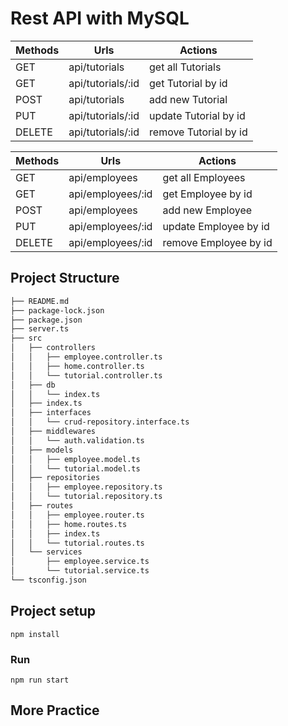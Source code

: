 # Rest API with MySQL 

| Methods	| Urls	                | Actions
| --------- | --------------------- | ---------------------- |
| GET       | api/tutorials         | get all Tutorials
| GET       | api/tutorials/:id     | get Tutorial by id
| POST      | api/tutorials         | add new Tutorial
| PUT       | api/tutorials/:id     | update Tutorial by id
| DELETE    | api/tutorials/:id     | remove Tutorial by id

| Methods	| Urls	                | Actions
| --------- | --------------------- | ---------------------- |
| GET       | api/employees         | get all Employees
| GET       | api/employees/:id     | get Employee by id
| POST      | api/employees         | add new Employee
| PUT       | api/employees/:id     | update Employee by id
| DELETE    | api/employees/:id     | remove Employee by id


## Project Structure
```bash
├── README.md
├── package-lock.json
├── package.json
├── server.ts
├── src
│   ├── controllers
│   │   ├── employee.controller.ts
│   │   ├── home.controller.ts
│   │   └── tutorial.controller.ts
│   ├── db
│   │   └── index.ts
│   ├── index.ts
│   ├── interfaces
│   │   └── crud-repository.interface.ts
│   ├── middlewares
│   │   └── auth.validation.ts
│   ├── models
│   │   ├── employee.model.ts
│   │   └── tutorial.model.ts
│   ├── repositories
│   │   ├── employee.repository.ts
│   │   └── tutorial.repository.ts
│   ├── routes
│   │   ├── employee.router.ts
│   │   ├── home.routes.ts
│   │   ├── index.ts
│   │   └── tutorial.routes.ts
│   └── services
│       ├── employee.service.ts
│       └── tutorial.service.ts
└── tsconfig.json
```



## Project setup
```
npm install
```

### Run
```
npm run start
```

## More Practice
